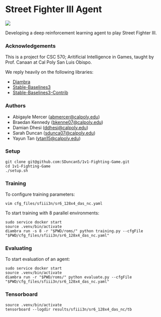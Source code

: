 # Street Fighter III Agent

![](.github/readme_img.jpg)

Developing a deep reinforcement learning agent to play Street Fighter III.

### Acknowledgements
This is a project for CSC 570; Aritificial Intelligence in Games, taught by Prof. Canaan at Cal Poly San Luis Obispo.

We reply heavily on the following libraries:
- [Diambra](https://github.com/diambra)
- [Stable-Baselines3](https://github.com/DLR-RM/stable-baselines3)
- [Stable-Baselines3-Contrib](https://github.com/Stable-Baselines-Team/stable-baselines3-contrib)

### Authors
- Abigayle Mercer (abmercer@calpoly.edu)
- Braedan Kennedy (bkenne07@calpoly.edu)
- Damian Dhesi (ddhesi@calpoly.edu)
- Sarah Duncan (sdunca07@calpoly.edu)
- Yayun Tan (ytan15@calpoly.edu)

### Setup
```
git clone git@github.com:SDuncan5/1v1-Fighting-Game.git
cd 1v1-Fighting-Game
./setup.sh
```

### Training
To configure training parameters:
```
vim cfg_files/sfiii3n/sr6_128x4_das_nc.yaml
```

To start training with 8 parallel environments:
```
sudo service docker start
source .venv/bin/activate
diambra run -s 8 -r "$PWD/roms/" python training.py --cfgFile "$PWD/cfg_files/sfiii3n/sr6_128x4_das_nc.yaml"
```

### Evaluating
To start evaluation of an agent:
```
sudo service docker start
source .venv/bin/activate
diambra run -r "$PWD/roms/" python evaluate.py --cfgFile "$PWD/cfg_files/sfiii3n/sr6_128x4_das_nc.yaml"
```

### Tensorboard
```
source .venv/bin/activate
tensorboard --logdir results/sfiii3n/sr6_128x4_das_nc/tb
```
